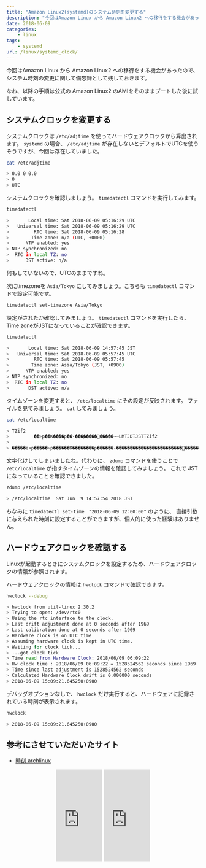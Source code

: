 ```yaml
---
title: "Amazon Linux2(systemd)のシステム時刻を変更する"
description: "今回はAmazon Linux から Amazon Linux2 への移行をする機会があったので、システム時刻の変更に関して備忘録として残しておきます。"
date: 2018-06-09
categories:
    - linux
tags:
    - systemd
url: /linux/systemd_clock/
---
```


今回はAmazon Linux から Amazon Linux2 への移行をする機会があったので、
システム時刻の変更に関して備忘録として残しておきます。

なお、以降の手順は公式の Amazon Linux2 のAMIをそのままブートした後に試しています。

## システムクロックを変更する

システムクロックは `/etc/adjtime` を使ってハードウェアクロックから算出されます。
`systemd` の場合、 `/etc/adjtime` が存在しないとデフォルトでUTCを使うそうですが、今回は存在していました。

```bash
cat /etc/adjtime

> 0.0 0 0.0
> 0
> UTC
```

システムクロックを確認しましょう。 `timedatectl` コマンドを実行してみます。

```bash
timedatectl

>       Local time: Sat 2018-06-09 05:16:29 UTC
>   Universal time: Sat 2018-06-09 05:16:29 UTC
>         RTC time: Sat 2018-06-09 05:16:28
>        Time zone: n/a (UTC, +0000)
>      NTP enabled: yes
> NTP synchronized: no
>  RTC in local TZ: no
>      DST active: n/a
```

何もしていないので、UTCのままですね。

次にtimezoneを `Asia/Tokyo` にしてみましょう。こちらも `timedatectl` コマンドで設定可能です。

```bash
timedatectl set-timezone Asia/Tokyo
```

設定がされたか確認してみましょう。 `timedatectl` コマンドを実行したら、 Time zoneがJSTになっていることが確認できます。

```bash
timedatectl

>       Local time: Sat 2018-06-09 14:57:45 JST
>   Universal time: Sat 2018-06-09 05:57:45 UTC
>         RTC time: Sat 2018-06-09 05:57:45
>        Time zone: Asia/Tokyo (JST, +0900)
>      NTP enabled: yes
> NTP synchronized: no
>  RTC in local TZ: no
>       DST active: n/a
```

タイムゾーンを変更すると、 `/etc/localtime` にその設定が反映されます。
ファイルを見てみましょう。 `cat` してみましょう。

```bash
cat /etc/localtime

> TZif2
>         ��>p��K����p��-���ۭ�����݌�����~~LMTJDTJSTTZif2
>
> �����e¤p�����>p������K��������p������-�����������ۭ�������������݌�����~~LMTJDTJST
```

文字化けしてしまいましたね。代わりに、 `zdump` コマンドを使うことで `/etc/localtime` が指すタイムゾーンの情報を確認してみましょう。
これで JST になっていることを確認できました。

```bash
zdump /etc/localtime

> /etc/localtime  Sat Jun  9 14:57:54 2018 JST
```

ちなみに `timedatectl set-time　"2018-06-09 12:00:00"` のように、
直接引数に与えられた時刻に設定することができますが、個人的に使った経験はありません。

## ハードウェアクロックを確認する

Linuxが起動するときにシステムクロックを設定するため、ハードウェアクロックの情報が参照されます。

ハードウェアクロックの情報は `hwclock` コマンドで確認できます。

```bash
hwclock --debug

> hwclock from util-linux 2.30.2
> Trying to open: /dev/rtc0
> Using the rtc interface to the clock.
> Last drift adjustment done at 0 seconds after 1969
> Last calibration done at 0 seconds after 1969
> Hardware clock is on UTC time
> Assuming hardware clock is kept in UTC time.
> Waiting for clock tick...
> ...got clock tick
> Time read from Hardware Clock: 2018/06/09 06:09:22
> Hw clock time : 2018/06/09 06:09:22 = 1528524562 seconds since 1969
> Time since last adjustment is 1528524562 seconds
> Calculated Hardware Clock drift is 0.000000 seconds
> 2018-06-09 15:09:21.645250+0900
```

デバッグオプションなしで、 `hwclock` だけ実行すると、ハードウェアに記録されている時刻が表示されます。

```bash
hwclock

> 2018-06-09 15:09:21.645250+0900
```

## 参考にさせていただいたサイト

* [時刻 archlinux](https://wiki.archlinux.jp/index.php/%E6%99%82%E5%88%BB)

<div align="center">
<iframe style="width:120px;height:240px;" marginwidth="0" marginheight="0" scrolling="no" frameborder="0" src="https://rcm-fe.amazon-adsystem.com/e/cm?ref=qf_sp_asin_til&t=soudegesu-22&m=amazon&o=9&p=8&l=as1&IS2=1&detail=1&asins=4798044911&linkId=ecbd4a37e5ba5b5255521397a806e73c&bc1=ffffff&lt1=_blank&fc1=333333&lc1=0066c0&bg1=ffffff&f=ifr">
</iframe>
<iframe style="width:120px;height:240px;" marginwidth="0" marginheight="0" scrolling="no" frameborder="0" src="https://rcm-fe.amazon-adsystem.com/e/cm?ref=qf_sp_asin_til&t=soudegesu-22&m=amazon&o=9&p=8&l=as1&IS2=1&detail=1&asins=4797382686&linkId=72348c4f427aaabd31a6e84ed1928825&bc1=ffffff&lt1=_blank&fc1=333333&lc1=0066c0&bg1=ffffff&f=ifr">
</iframe>
</div>
